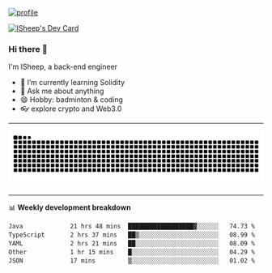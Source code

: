 [![profile](https://user-images.githubusercontent.com/54968314/208005045-e4b42f3b-833d-4242-bfcc-e764865553a2.svg)](https://www.calligrapher.ai/)

<a href="https://app.daily.dev/linziyang1106"><img src="https://api.daily.dev/devcards/v2/i4Spwx5Skx5FpTqWcwoit.png?r=kgx&type=wide" width="652" alt="ISheep's Dev Card"/></a>

### Hi there 🐏

I'm ISheep, a back-end engineer

- 🔭 I’m currently learning Solidity
- 💬 Ask me about anything
- 😄 Hobby: badminton & coding
- 👓 explore crypto and Web3.0

-------

![](https://raw.githubusercontent.com/ISheepp/ISheepp/output/github-contribution-grid-snake.svg)

-------

📊 **Weekly development breakdown**
<!--START_SECTION:waka-->

```txt
Java             21 hrs 48 mins  ██████████████████▓░░░░░░   74.73 %
TypeScript       2 hrs 37 mins   ██▒░░░░░░░░░░░░░░░░░░░░░░   08.99 %
YAML             2 hrs 21 mins   ██░░░░░░░░░░░░░░░░░░░░░░░   08.09 %
Other            1 hr 15 mins    █░░░░░░░░░░░░░░░░░░░░░░░░   04.29 %
JSON             17 mins         ▒░░░░░░░░░░░░░░░░░░░░░░░░   01.02 %
```

<!--END_SECTION:waka-->
